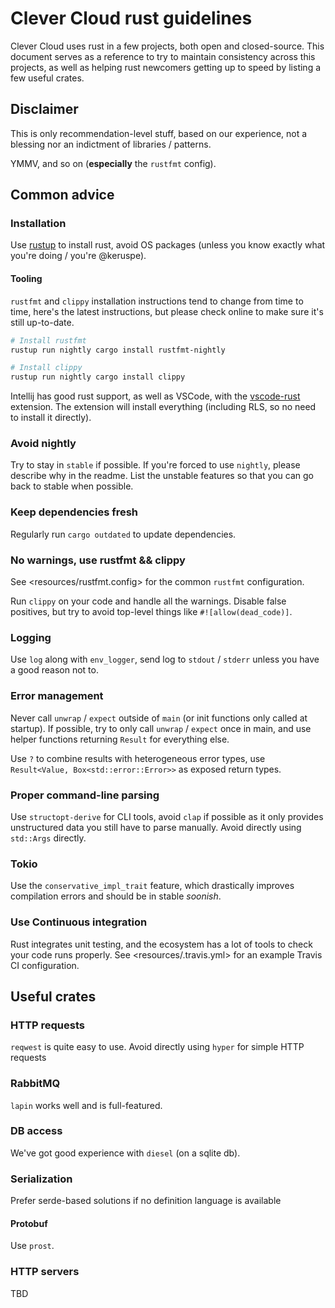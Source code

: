 # Clever Cloud rust guidelines

Clever Cloud uses rust in a few projects, both open and closed-source.
This document serves as a reference to try to maintain consistency across this projects,
as well as helping rust newcomers getting up to speed by listing a few useful crates.

## Disclaimer

This is only recommendation-level stuff, based on our experience, not a blessing nor
an indictment of libraries / patterns.

YMMV, and so on (**especially** the `rustfmt` config).

## Common advice

### Installation

Use [rustup](https://rustup.rs/) to install rust, avoid OS packages (unless you
know exactly what you're doing / you're @keruspe).

#### Tooling

`rustfmt` and `clippy` installation instructions tend to change from time to
time, here's the latest instructions, but please check online to make sure it's
still up-to-date.

```sh
# Install rustfmt
rustup run nightly cargo install rustfmt-nightly

# Install clippy
rustup run nightly cargo install clippy
```

Intellij has good rust support, as well as VSCode, with the
[vscode-rust](https://github.com/editor-rs/vscode-rust) extension.  The
extension will install everything (including RLS, so no need to install it
directly).

### Avoid nightly

Try to stay in `stable` if possible. If you're forced to use `nightly`, please describe
why in the readme. List the unstable features so that you can go back to stable when
possible.

### Keep dependencies fresh

Regularly run `cargo outdated` to update dependencies.

### No warnings, use rustfmt && clippy

See <resources/rustfmt.config> for the common `rustfmt` configuration.

Run `clippy` on your code and handle all the warnings. Disable false positives,
but try to avoid top-level things like `#![allow(dead_code)]`.

### Logging

Use `log` along with `env_logger`, send log to `stdout` / `stderr` unless you have a good reason not to.

### Error management

Never call `unwrap` / `expect` outside of `main` (or init functions only called at startup).
If possible, try to only call `unwrap` / `expect` once in main, and use helper functions returning
`Result` for everything else.

Use `?` to combine results with heterogeneous error types, use `Result<Value, Box<std::error::Error>>`
as exposed return types.

### Proper command-line parsing

Use `structopt-derive` for CLI tools, avoid `clap` if possible as it only provides unstructured data
you still have to parse manually. Avoid directly using `std::Args` directly.

### Tokio

Use the `conservative_impl_trait` feature, which drastically improves compilation errors and should be in stable
_soonish_.

### Use Continuous integration

Rust integrates unit testing, and the ecosystem has a lot of tools to check your code runs properly.
See <resources/.travis.yml> for an example Travis CI configuration.

## Useful crates

### HTTP requests

`reqwest` is quite easy to use. Avoid directly using `hyper` for simple HTTP requests

### RabbitMQ

`lapin` works well and is full-featured.

### DB access

We've got good experience with `diesel` (on a sqlite db).

### Serialization

Prefer serde-based solutions if no definition language is available

#### Protobuf

Use `prost`.

### HTTP servers

TBD
